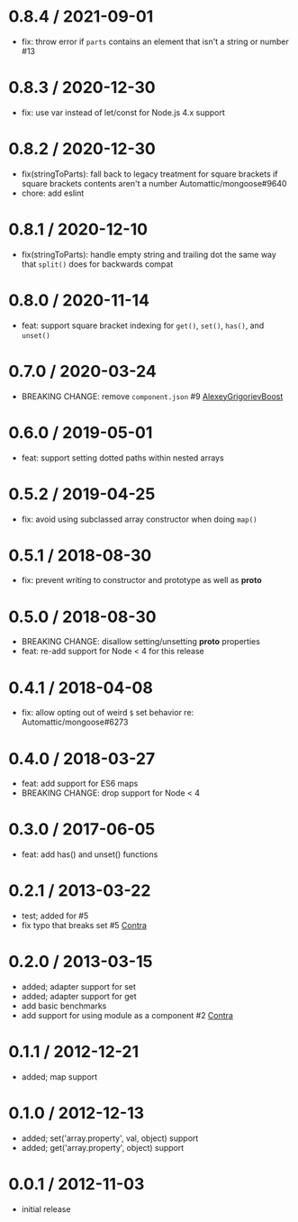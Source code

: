 0.8.4 / 2021-09-01
==================

* fix: throw error if `parts` contains an element that isn't a string or number #13

0.8.3 / 2020-12-30
==================

* fix: use var instead of let/const for Node.js 4.x support

0.8.2 / 2020-12-30
==================

* fix(stringToParts): fall back to legacy treatment for square brackets if square brackets contents aren't a number
  Automattic/mongoose#9640
* chore: add eslint

0.8.1 / 2020-12-10
==================

* fix(stringToParts): handle empty string and trailing dot the same way that `split()` does for backwards compat

0.8.0 / 2020-11-14
==================

* feat: support square bracket indexing for `get()`, `set()`, `has()`, and `unset()`

0.7.0 / 2020-03-24
==================

* BREAKING CHANGE: remove `component.json` #9 [AlexeyGrigorievBoost](https://github.com/AlexeyGrigorievBoost)

0.6.0 / 2019-05-01
==================

* feat: support setting dotted paths within nested arrays

0.5.2 / 2019-04-25
==================

* fix: avoid using subclassed array constructor when doing `map()`

0.5.1 / 2018-08-30
==================

* fix: prevent writing to constructor and prototype as well as __proto__

0.5.0 / 2018-08-30
==================

* BREAKING CHANGE: disallow setting/unsetting __proto__ properties
* feat: re-add support for Node < 4 for this release

0.4.1 / 2018-04-08
==================

* fix: allow opting out of weird `$` set behavior re: Automattic/mongoose#6273

0.4.0 / 2018-03-27
==================

* feat: add support for ES6 maps
* BREAKING CHANGE: drop support for Node < 4

0.3.0 / 2017-06-05
==================

* feat: add has() and unset() functions

0.2.1 / 2013-03-22
==================

* test; added for #5
* fix typo that breaks set #5 [Contra](https://github.com/Contra)

0.2.0 / 2013-03-15
==================

* added; adapter support for set
* added; adapter support for get
* add basic benchmarks
* add support for using module as a component #2 [Contra](https://github.com/Contra)

0.1.1 / 2012-12-21
==================

* added; map support

0.1.0 / 2012-12-13
==================

* added; set('array.property', val, object) support
* added; get('array.property', object) support

0.0.1 / 2012-11-03
==================

* initial release
